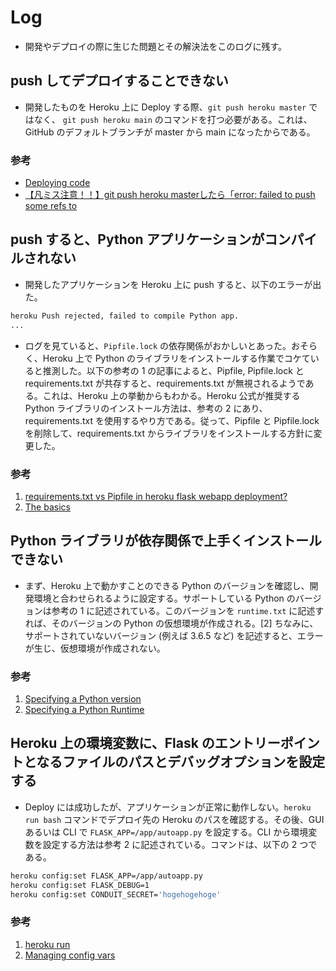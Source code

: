 # Log

- 開発やデプロイの際に生じた問題とその解決法をこのログに残す。

## push してデプロイすることできない

- 開発したものを Heroku 上に Deploy する際、`git push heroku master` ではなく、 `git push heroku main` のコマンドを打つ必要がある。これは、GitHub のデフォルトブランチが master から main になったからである。

### 参考

- [Deploying code](https://devcenter.heroku.com/articles/git#deploying-code)
- [【凡ミス注意！！】git push heroku masterしたら「error: failed to push some refs to ](https://zenn.dev/shimotaroo/articles/14ef835293981a)

## push すると、Python アプリケーションがコンパイルされない

- 開発したアプリケーションを Heroku 上に push すると、以下のエラーが出た。

```bash
heroku Push rejected, failed to compile Python app.
...
```

- ログを見ていると、`Pipfile.lock` の依存関係がおかしいとあった。おそらく、Heroku 上で Python のライブラリをインストールする作業でコケていると推測した。以下の参考の 1 の記事によると、Pipfile, Pipfile.lock と requirements.txt が共存すると、requirements.txt が無視されるようである。これは、Heroku 上の挙動からもわかる。Heroku 公式が推奨する Python ライブラリのインストール方法は、参考の 2 にあり、requirements.txt を使用するやり方である。従って、Pipfile と Pipfile.lock を削除して、requirements.txt からライブラリをインストールする方針に変更した。

### 参考

1. [requirements.txt vs Pipfile in heroku flask webapp deployment?](https://stackoverflow.com/questions/63252388/requirements-txt-vs-pipfile-in-heroku-flask-webapp-deployment)
2. [The basics](https://devcenter.heroku.com/articles/python-pip#the-basics)

## Python ライブラリが依存関係で上手くインストールできない

- まず、Heroku 上で動かすことのできる Python のバージョンを確認し、開発環境と合わせられるように設定する。サポートしている Python のバージョンは参考の 1 に記述されている。このバージョンを `runtime.txt` に記述すれば、そのバージョンの Python の仮想環境が作成される。[2] ちなみに、サポートされていないバージョン (例えば 3.6.5 など) を記述すると、エラーが生じ、仮想環境が作成されない。

### 参考

1. [Specifying a Python version ](https://devcenter.heroku.com/articles/python-support#specifying-a-python-version)
2. [Specifying a Python Runtime](https://devcenter.heroku.com/articles/python-runtimes)

## Heroku 上の環境変数に、Flask のエントリーポイントとなるファイルのパスとデバッグオプションを設定する

- Deploy には成功したが、アプリケーションが正常に動作しない。`heroku run bash` コマンドでデプロイ先の Heroku のパスを確認する。その後、GUI あるいは CLI で `FLASK_APP=/app/autoapp.py` を設定する。CLI から環境変数を設定する方法は参考 2 に記述されている。コマンドは、以下の 2 つである。

```bash
heroku config:set FLASK_APP=/app/autoapp.py
heroku config:set FLASK_DEBUG=1
heroku config:set CONDUIT_SECRET='hogehogehoge'
```

### 参考

1. [heroku run](https://devcenter.heroku.com/articles/heroku-cli-commands#heroku-run)
2. [Managing config vars](https://devcenter.heroku.com/articles/config-vars#managing-config-vars)
